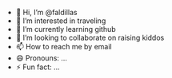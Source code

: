 - 👋 Hi, I’m @faldillas
- 👀 I’m interested in traveling
- 🌱 I’m currently learning github
- 💞️ I’m looking to collaborate on raising kiddos
- 📫 How to reach me by email
- 😄 Pronouns: ...
- ⚡ Fun fact: ...

<!---
faldillas/faldillas is a ✨ special ✨ repository because its `README.md` (this file) appears on your GitHub profile.
You can click the Preview link to take a look at your changes.
--->
